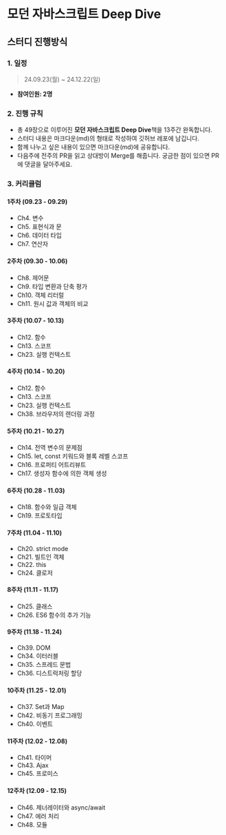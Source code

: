 # 모던 자바스크립트 Deep Dive

## 스터디 진행방식

### 1. 일정

> 24.09.23(월) ~ 24.12.22(일)

- **참여인원: 2명**

### 2. 진행 규칙

- 총 49장으로 이루어진 **모던 자바스크립트 Deep Dive**책을 13주간 완독합니다.
- 스터디 내용은 마크다운(md)의 형태로 작성하여 깃허브 레포에 남깁니다.
- 함께 나누고 싶은 내용이 있으면 마크다운(md)에 공유합니다.
- 다음주에 전주의 PR을 읽고 상대방이 Merge를 해줍니다. 궁금한 점이 있으면 PR에 댓글을 달아주세요.

### 3. 커리큘럼

#### 1주차 (09.23 - 09.29)

- Ch4. 변수
- Ch5. 표현식과 문
- Ch6. 데이터 타입
- Ch7. 연산자

#### 2주차 (09.30 - 10.06)

- Ch8. 제어문
- Ch9. 타입 변환과 단축 평가
- Ch10. 객체 리터럴
- Ch11. 원시 값과 객체의 비교

#### 3주차 (10.07 - 10.13)

- Ch12. 함수
- Ch13. 스코프
- Ch23. 실행 컨텍스트

#### 4주차 (10.14 - 10.20)

- Ch12. 함수
- Ch13. 스코프
- Ch23. 실행 컨텍스트
- Ch38. 브라우저의 렌더링 과정

#### 5주차 (10.21 - 10.27)

- Ch14. 전역 변수의 문제점
- Ch15. let, const 키워드와 블록 레벨 스코프
- Ch16. 프로퍼티 어트리뷰트
- Ch17. 생성자 함수에 의한 객체 생성

#### 6주차 (10.28 - 11.03)

- Ch18. 함수와 일급 객체
- Ch19. 프로토타입

#### 7주차 (11.04 - 11.10)

- Ch20. strict mode
- Ch21. 빌트인 객체
- Ch22. this
- Ch24. 클로저

#### 8주차 (11.11 - 11.17)

- Ch25. 클래스
- Ch26. ES6 함수의 추가 기능

#### 9주차 (11.18 - 11.24)

- Ch39. DOM
- Ch34. 이터러블
- Ch35. 스프레드 문법
- Ch36. 디스트럭처링 할당

#### 10주차 (11.25 - 12.01)

- Ch37. Set과 Map
- Ch42. 비동기 프로그래밍
- Ch40. 이벤트

#### 11주차 (12.02 - 12.08)

- Ch41. 타이머
- Ch43. Ajax
- Ch45. 프로미스

#### 12주차 (12.09 - 12.15)

- Ch46. 제너레이터와 async/await
- Ch47. 에러 처리
- Ch48. 모듈
